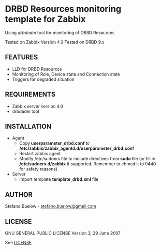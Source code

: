 DRBD Resources monitoring template for Zabbix
=============================================

Using _drbdadm_ tool for monitoring of DRBD Resources

Tested on Zabbix Version 4.0
Tested on DRBD 9.x

FEATURES
--------
* LLD for DRBD Resources
* Monitoring of Role, Device state and Connection state
* Triggers for degraded situation

REQUIREMENTS
------------
* Zabbix server version 4.0
* drbdadm tool

INSTALLATION
------------
* Agent
  * Copy __userparameter_drbd.conf__ to __/etc/zabbix/zabbix_agentd.d/userparameter_drbd.conf__
  * Restart zabbix agent
  * Modify /etc/sudoers file to include directives from __sudo__ file (or fill in __/etc/sudoers.d/zabbix__ if supported. Remember to chmod it to 0440 for safety reasons)
* Server
  * Import template __template_drbd.xml__ file

AUTHOR
------
Stefano Buelow - stefano.buelow@gmail.com

LICENSE
-------
GNU GENERAL PUBLIC LICENSE Version 3, 29 June 2007

See [LICENSE](LICENSE)

